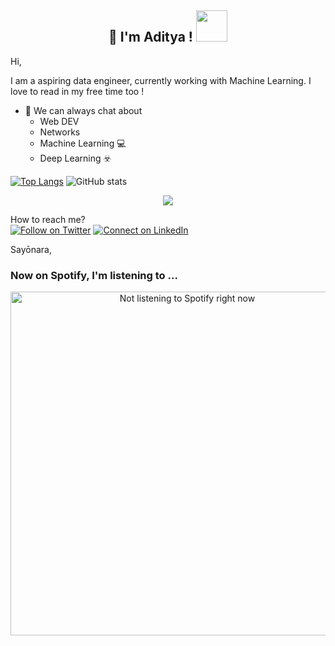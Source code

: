 
<h2 align="center"> 👋 I'm Aditya ! <img src="https://media.giphy.com/media/Ig9phyxs1ePIBSZDKS/giphy.gif" width="50"></h2>
Hi,

I am a aspiring data engineer, currently working with Machine Learning. I love to read in my free time too ! 

- :robot: We can always chat about 
    - Web DEV 
    - Networks 
    - Machine Learning :computer:
    - Deep Learning ☣️


[![Top Langs](https://github-readme-stats.vercel.app/api/top-langs/?username=skaarfacee&layout=compact&theme=dracula)](https://github.com/anuraghazra/github-readme-stats)
![GitHub stats](https://github-readme-stats.vercel.app/api?username=skaarfacee&show_icons=true&theme=dracula)

<p align="center">
    <img src="https://github-readme-streak-stats.herokuapp.com/?user=DenverCoder1&theme=react"/></a>
</p>


How to reach me?<br>
[![Follow on Twitter](https://img.shields.io/badge/Twitter-1DA1F2?style=for-the-badge&logo=twitter&logoColor=white)](https://twitter.com/AdityaAnil19) [![Connect on LinkedIn](https://img.shields.io/badge/LinkedIn-0077B5?style=for-the-badge&logo=linkedin&logoColor=white)](https://www.linkedin.com/in/aditya-anil/)

Sayōnara,<br>

### Now on Spotify, I'm listening to ...
<p align="center"><img align="center" src="https://novatorem-sigma-gold.vercel.app/api/spotify" alt=" Not listening to Spotify right now" width="550"/></p>


[//]: # (<img height="32" width="32" src="https://unpkg.com/simple-icons@v4/icons/angular.svg" /> just adding icons)
